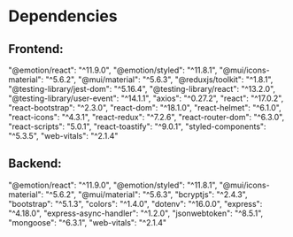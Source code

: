 # Dependencies

## Frontend:
"@emotion/react": "^11.9.0",
    "@emotion/styled": "^11.8.1",
    "@mui/icons-material": "^5.6.2",
    "@mui/material": "^5.6.3",
    "@reduxjs/toolkit": "^1.8.1",
    "@testing-library/jest-dom": "^5.16.4",
    "@testing-library/react": "^13.2.0",
    "@testing-library/user-event": "^14.1.1",
    "axios": "^0.27.2",
    "react": "^17.0.2",
    "react-bootstrap": "^2.3.0",
    "react-dom": "^18.1.0",
    "react-helmet": "^6.1.0",
    "react-icons": "^4.3.1",
    "react-redux": "^7.2.6",
    "react-router-dom": "^6.3.0",
    "react-scripts": "5.0.1",
    "react-toastify": "^9.0.1",
    "styled-components": "^5.3.5",
    "web-vitals": "^2.1.4"

## Backend:
"@emotion/react": "^11.9.0",
    "@emotion/styled": "^11.8.1",
    "@mui/icons-material": "^5.6.2",
    "@mui/material": "^5.6.3",
    "bcryptjs": "^2.4.3",
    "bootstrap": "^5.1.3",
    "colors": "^1.4.0",
    "dotenv": "^16.0.0",
    "express": "^4.18.0",
    "express-async-handler": "^1.2.0",
    "jsonwebtoken": "^8.5.1",
    "mongoose": "^6.3.1",
    "web-vitals": "^2.1.4"
